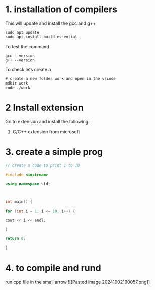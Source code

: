 # 1. installation of compilers
This will update and install the gcc and g++

```
sudo apt update
sudo apt install build-essential
```

To test the command 
```
gcc --version
g++ --version
```

To check lets create a 
```
# create a new folder work and open in the vscode
mdkir work
code ./work
```

# 2 Install extension
Go to extension and install the following:
1. C/C++ extension from microsoft

# 3. create a simple prog
```cpp
// create a code to print 1 to 10

#include <iostream>

using namespace std;

  

int main() {

for (int i = 1; i <= 10; i++) {

cout << i << endl;

}

return 0;

}
```

# 4.  to compile and rund
run cpp file in the small arrow 
![[Pasted image 20241002190057.png]]